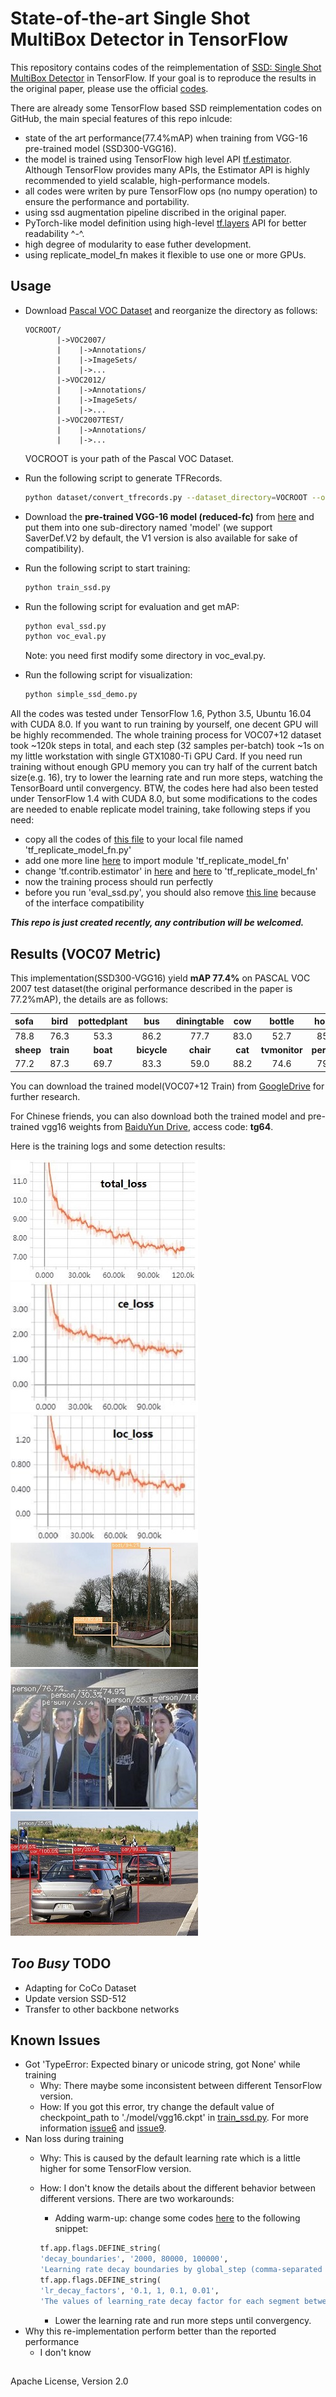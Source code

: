 # State-of-the-art Single Shot MultiBox Detector in TensorFlow

This repository contains codes of the reimplementation of [SSD: Single Shot MultiBox Detector](https://arxiv.org/abs/1512.02325) in TensorFlow. If your goal is to reproduce the results in the original paper, please use the official [codes](https://github.com/weiliu89/caffe/tree/ssd).

There are already some TensorFlow based SSD reimplementation codes on GitHub, the main special features of this repo inlcude:

- state of the art performance(77.4%mAP) when training from VGG-16 pre-trained model (SSD300-VGG16).
- the model is trained using TensorFlow high level API [tf.estimator](https://www.tensorflow.org/api_docs/python/tf/estimator/Estimator). Although TensorFlow provides many APIs, the Estimator API is highly recommended to yield scalable, high-performance models. 
- all codes were writen by pure TensorFlow ops (no numpy operation) to ensure the performance and portability.
- using ssd augmentation pipeline discribed in the original paper.
- PyTorch-like model definition using high-level [tf.layers](https://www.tensorflow.org/api_docs/python/tf/layers) API for better readability ^-^.
- high degree of modularity to ease futher development.
- using replicate\_model\_fn makes it flexible to use one or more GPUs.

## ##
## Usage
- Download [Pascal VOC Dataset](https://pjreddie.com/projects/pascal-voc-dataset-mirror/) and reorganize the directory as follows:
	```
	VOCROOT/
		   |->VOC2007/
		   |    |->Annotations/
		   |    |->ImageSets/
		   |    |->...
		   |->VOC2012/
		   |    |->Annotations/
		   |    |->ImageSets/ 
		   |    |->...
		   |->VOC2007TEST/
		   |    |->Annotations/
		   |    |->...
	```
	VOCROOT is your path of the Pascal VOC Dataset.
- Run the following script to generate TFRecords.
	```sh
	python dataset/convert_tfrecords.py --dataset_directory=VOCROOT --output_directory=./dataset/tfrecords
	```
- Download the **pre-trained VGG-16 model (reduced-fc)** from [here](https://drive.google.com/drive/folders/184srhbt8_uvLKeWW_Yo8Mc5wTyc0lJT7) and put them into one sub-directory named 'model' (we support SaverDef.V2 by default, the V1 version is also available for sake of compatibility).
- Run the following script to start training:

	```sh
	python train_ssd.py 
	```
- Run the following script for evaluation and get mAP:

	```sh
	python eval_ssd.py 
	python voc_eval.py 
	```
	Note: you need first modify some directory in voc_eval.py.
- Run the following script for visualization:
	```sh
	python simple_ssd_demo.py
	```

All the codes was tested under TensorFlow 1.6, Python 3.5, Ubuntu 16.04 with CUDA 8.0. If you want to run training by yourself, one decent GPU will be highly recommended. The whole training process for VOC07+12 dataset took ~120k steps in total, and each step (32 samples per-batch) took ~1s on my little workstation with single GTX1080-Ti GPU Card. If you need run training without enough GPU memory you can try half of the current batch size(e.g. 16), try to lower the learning rate and run more steps, watching the TensorBoard until convergency. BTW, the codes here had also been tested under TensorFlow 1.4 with CUDA 8.0, but some modifications to the codes are needed to enable replicate model training, take following steps if you need:

- copy all the codes of [this file](https://github.com/tensorflow/tensorflow/blob/v1.6.0/tensorflow/contrib/estimator/python/estimator/replicate_model_fn.py) to your local file named 'tf\_replicate\_model\_fn.py'
- add one more line [here](https://github.com/HiKapok/SSD.TensorFlow/blob/899e08dad48669ca0c444284977e3d7ffa1da5fe/train_ssd.py#L25) to import module 'tf\_replicate\_model\_fn'
- change 'tf.contrib.estimator' in [here](https://github.com/HiKapok/SSD.TensorFlow/blob/899e08dad48669ca0c444284977e3d7ffa1da5fe/train_ssd.py#L383) and [here](https://github.com/HiKapok/SSD.TensorFlow/blob/899e08dad48669ca0c444284977e3d7ffa1da5fe/train_ssd.py#L422) to 'tf\_replicate\_model\_fn'
- now the training process should run perfectly
- before you run 'eval_ssd.py', you should also remove [this line](https://github.com/HiKapok/SSD.TensorFlow/blob/e8296848b9f6eb585da5945d6b3ae099029ef4bf/eval_ssd.py#L369) because of the interface compatibility


***This repo is just created recently, any contribution will be welcomed.***

## Results (VOC07 Metric)

This implementation(SSD300-VGG16) yield **mAP 77.4%** on PASCAL VOC 2007 test dataset(the original performance described in the paper is 77.2%mAP), the details are as follows:

| sofa   | bird  | pottedplant | bus | diningtable | cow | bottle | horse | aeroplane | motorbike
|:-------|:-----:|:-------:|:-------:|:-------:|:-------:|:-------:|:-------:|:-------:|:-------:|
|  78.8  |  76.3 |  53.3   |   86.2  |   77.7    |  83.0 |  52.7  | 85.5  |   82.3    |   82.2   |
| **sheep**  | **train** | **boat**    | **bicycle** | **chair**    | **cat**   | **tvmonitor** | **person** | **car**  | **dog** |
|  77.2  |  87.3 |  69.7   |   83.3  |   59.0    | 88.2 |  74.6  | 79.6  |   84.8   |   85.1   |

You can download the trained model(VOC07+12 Train) from [GoogleDrive](https://drive.google.com/open?id=1sr3khWzrXZtcS5mmkQDL00y07Rj7erW5) for further research.

For Chinese friends, you can also download both the trained model and pre-trained vgg16 weights from [BaiduYun Drive](https://pan.baidu.com/s/1kRhZd4p-N46JFpVkMgU3fg), access code: **tg64**.

Here is the training logs and some detection results:

![](logs/loss.JPG "loss")
![](logs/celoss.JPG "celoss")
![](logs/locloss.JPG "locloss")
![](demo/demo1.jpg "demo1")
![](demo/demo2.jpg "demo2")
![](demo/demo3.jpg "demo3")

## *Too Busy* TODO

- Adapting for CoCo Dataset
- Update version SSD-512
- Transfer to other backbone networks

## Known Issues

- Got 'TypeError: Expected binary or unicode string, got None' while training
  - Why: There maybe some inconsistent between different TensorFlow version.
  - How: If you got this error, try change the default value of checkpoint_path to './model/vgg16.ckpt' in [train_ssd.py](https://github.com/HiKapok/SSD.TensorFlow/blob/86e3fa600d8d07122e9366ae664dea8c3c87c622/train_ssd.py#L107). For more information [issue6](https://github.com/HiKapok/SSD.TensorFlow/issues/6) and [issue9](https://github.com/HiKapok/SSD.TensorFlow/issues/9).
- Nan loss during training
  - Why: This is caused by the default learning rate which is a little higher for some TensorFlow version. 
  - How: I don't know the details about the different behavior between different versions. There are two workarounds:
  	- Adding warm-up: change some codes [here](https://github.com/HiKapok/SSD.TensorFlow/blob/d9cf250df81c8af29985c03d76636b2b8b19f089/train_ssd.py#L99) to the following snippet:

	```python
	tf.app.flags.DEFINE_string(
    'decay_boundaries', '2000, 80000, 100000',
    'Learning rate decay boundaries by global_step (comma-separated list).')
	tf.app.flags.DEFINE_string(
    'lr_decay_factors', '0.1, 1, 0.1, 0.01',
    'The values of learning_rate decay factor for each segment between boundaries (comma-separated list).')
	```
	- Lower the learning rate and run more steps until convergency. 
- Why this re-implementation perform better than the reported performance
  - I don't know


## ##
Apache License, Version 2.0
